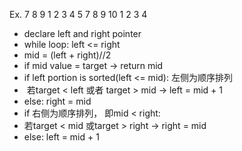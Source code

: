 Ex. 7 8 9 1 2 3 4 5
7 8 9 10 1 2 3 4
* declare left and right pointer
* while loop: left <= right
* mid = (left + right)//2
* if mid value = target -> return mid
* if left portion is sorted(left <= mid):  左侧为顺序排列
*  若target < left 或者 target > mid  -> left = mid + 1
* else: right = mid
* if 右侧为顺序排列， 即mid < right:
* 若target < mid 或target >  right -> right = mid
* else: left = mid + 1